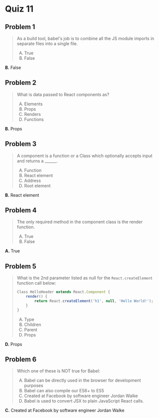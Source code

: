 <style type="text/css">ol { list-style-type: upper-alpha; }</style>

# Quiz 11

## Problem 1

> As a build tool, babel's job is to combine all the JS module imports in
  separate files into a single file.
>
> 1. True
> 2. False

**B.** False

## Problem 2

> What is data passed to React components as?
>
> 1. Elements
> 2. Props
> 3. Renders
> 4. Functions

**B.** Props

## Problem 3

> A component is a function or a Class which optionally accepts input and
  returns a ______.
>
> 1. Function
> 2. React element
> 3. Address
> 4. Root element

**B.** React element

## Problem 4

> The only required method in the component class is the render function.
>
> 1. True
> 2. False

**A.** True

## Problem 5

> What is the 2nd parameter listed as null for the `React.createElement`
  function call below:
>
> ```jsx
> Class HelloHeader extends React.Component {
>     render() {
>         return React.createElement('h1', null, 'Hello World!');
>     }
> }
> ```
>
> 1. Туре
> 2. Children
> 3. Parent
> 4. Props

**D.** Props

## Problem 6

> Which one of these is NOT true for Babel:
>
> 1. Babel can be directly used in the browser for development purposes
> 2. Babel can also compile our ES6+ to ES5
> 3. Created at Facebook by software engineer Jordan Walke
> 4. Babel is used to convert JSX to plain JavaScript React calls.

**C.** Created at Facebook by software engineer Jordan Walke
